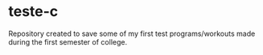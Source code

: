 # teste-c
Repository created to save some of my first test programs/workouts made during the first semester of college.